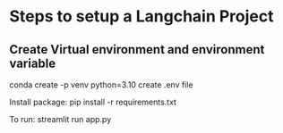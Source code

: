 # Steps to setup a Langchain Project

## Create Virtual environment and environment variable
conda create -p venv python=3.10
create .env file

Install package: pip install -r requirements.txt

To run: streamlit run app.py
